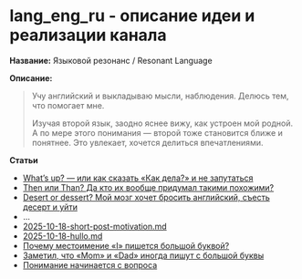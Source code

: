 # lang_eng_ru - описание идеи и реализации канала

**Название:** Языковой резонанс / Resonant Language

**Описание:**
> Учу английский и выкладываю мысли, наблюдения. Делюсь тем, что помогает мне.
> 
> Изучая второй язык, заодно яснее вижу, как устроен мой родной. А по мере этого понимания — второй тоже становится ближе и понятнее. Это увлекает, хочется делиться впечатлениями.

**Статьи**

- [What’s up? — или как сказать «Как дела?» и не запутаться](articles/2025-07-22-whats-up.md)
- [Then или Than? Да кто их вообще придумал такими похожими?](articles/2025-07-23-then-or-than.md)
- [Desert or dessert? Мой мозг хочет бросить английский, съесть десерт и уйти](articles/2025-07-24-desert-or-dessert.md)
- ...
- [2025-10-18-short-post-motivation.md](articles/2025-10-18-short-post-motivation.md)
- [2025-10-18-hullo.md](articles/2025-10-18-hullo.md)
- [Почему местоимение «I» пишется большой буквой?](articles/2025-10-21-i.md)
- [Заметил, что «Mom» и «Dad» иногда пишут с большой буквы](articles/2025-10-25-mom-dad-capitalization.md)
- [Понимание начинается с вопроса](articles/2025-10-26-ask-to-understand.md)

